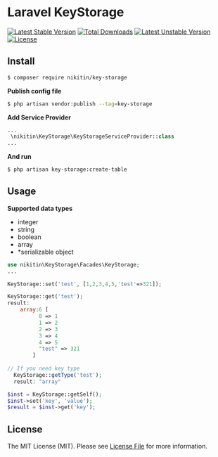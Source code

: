# Laravel KeyStorage

[![Latest Stable Version](https://poser.pugx.org/nikitin/key-storage/v/stable)](https://packagist.org/packages/nikitin/key-storage)
[![Total Downloads](https://poser.pugx.org/nikitin/key-storage/downloads)](https://packagist.org/packages/nikitin/key-storage)
[![Latest Unstable Version](https://poser.pugx.org/nikitin/key-storage/v/unstable)](https://packagist.org/packages/nikitin/key-storage)
[![License](https://poser.pugx.org/nikitin/key-storage/license)](https://packagist.org/packages/nikitin/key-storage)

## Install

``` bash
$ composer require nikitin/key-storage
```

**Publish config file**

``` bash
$ php artisan vendor:publish --tag=key-storage
```

**Add Service Provider**

``` php
...
 \nikitin\KeyStorage\KeyStorageServiceProvider::class
...
```

**And run**
``` bash
$ php artisan key-storage:create-table
```

## Usage

**Supported data types**
  - integer
  - string
  - boolean
  - array
  - *serializable object

``` php
use nikitin\KeyStorage\Facades\KeyStorage;
...

KeyStorage::set('test', [1,2,3,4,5,'test'=>321]);

KeyStorage::get('test');
result: 
    array:6 [
          0 => 1
          1 => 2
          2 => 3
          3 => 4
          4 => 5
          "test" => 321
        ]
        
// If you need key type
  KeyStorage::getType('test');
  result: "array"

$inst = KeyStorage::getSelf();
$inst->set('key', 'value');
$result = $inst->get('key');
```


## License

The MIT License (MIT). Please see [License File](LICENSE.md) for more information.

